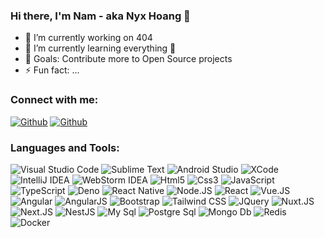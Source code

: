 [linkedin]: https://www.linkedin.com/in/namhhitvn/
[twitter]: https://twitter.com/namhhitvn
[github]: https://github.com/namhhitvn

### Hi there, I'm Nam - aka Nyx Hoang 👋

- 🔭 I’m currently working on 404
- 🌱 I’m currently learning everything 🤣
- 🥅 Goals: Contribute more to Open Source projects
- ⚡ Fun fact: ...

### Connect with me:

[<img alt="Github" src="https://img.shields.io/badge/Linkedin-%2312100E.svg?&style=for-the-badge&logo=linkedin&logoColor=white" />](https://www.linkedin.com/in/namhhitvn/)
[<img alt="Github" src="https://img.shields.io/badge/twitter-%231DA1F2.svg?&style=for-the-badge&logo=twitter&logoColor=white" />](https://twitter.com/namhhitvn)

### Languages and Tools:

<div>
    <img alt="Visual Studio Code" src="https://img.shields.io/badge/Visual_Studio_Code-0078D4?style=for-the-badge&logo=visual%20studio%20code&logoColor=white" />
    <img alt="Sublime Text" src="https://img.shields.io/badge/sublime_text-%23575757.svg?&style=for-the-badge&logo=sublime-text&logoColor=important" />
    <img alt="Android Studio" src="https://img.shields.io/badge/Android%20Studio-4285f4.svg?&style=for-the-badge&logo=Android%20Studio&logoColor=3ddc84" />
    <img alt="XCode" src="https://img.shields.io/badge/XCode-17a5ec.svg?&style=for-the-badge&logo=Xcode&logoColor=white" />
    <img alt="IntelliJ IDEA" src="https://img.shields.io/badge/IntelliJ-F76706.svg?&style=for-the-badge&logo=IntelliJ%20IDEA&logoColor=white" />
    <img alt="WebStorm IDEA" src="https://img.shields.io/badge/WebStorm-23AAE3.svg?&style=for-the-badge&logo=WebStorm&logoColor=white" />
    <img alt="Html5" src="https://img.shields.io/badge/HTML5-E34F26?style=for-the-badge&logo=html5&logoColor=white" />
    <img alt="Css3" src="https://img.shields.io/badge/CSS3-1572B6?style=for-the-badge&logo=css3&logoColor=white" />
    <img alt="JavaScript" src="https://img.shields.io/badge/JavaScript-323330?style=for-the-badge&logo=javascript&logoColor=F7DF1E" />
    <img alt="TypeScript" src="https://img.shields.io/badge/TypeScript-007ACC?style=for-the-badge&logo=typescript&logoColor=white" />
    <img alt="Deno" src="https://img.shields.io/badge/Deno-e5e7eb?style=for-the-badge&logo=deno&logoColor=black" />
    <img alt="React Native" src="https://img.shields.io/badge/React_Native-20232A?style=for-the-badge&logo=react&logoColor=61DAFB" />
    <img alt="Node.JS" src="https://img.shields.io/badge/Node.js-339933?style=for-the-badge&logo=nodedotjs&logoColor=white" />
    <img alt="React" src="https://img.shields.io/badge/React-20232A?style=for-the-badge&logo=react&logoColor=61DAFB" />
    <img alt="Vue.JS" src="https://img.shields.io/badge/Vue.js-35495E?style=for-the-badge&logo=vuedotjs&logoColor=4FC08D" />
    <img alt="Angular" src="https://img.shields.io/badge/Angular-DD0031?style=for-the-badge&logo=angular&logoColor=white" />
    <img alt="AngularJS" src="https://img.shields.io/badge/AngularJS-E23237?style=for-the-badge&logo=angularjs&logoColor=white" />
    <img alt="Bootstrap" src="https://img.shields.io/badge/Bootstrap-563D7C?style=for-the-badge&logo=bootstrap&logoColor=white" />
    <img alt="Tailwind CSS" src="https://img.shields.io/badge/Tailwind_CSS-38B2AC?style=for-the-badge&logo=tailwind-css&logoColor=white" />
    <img alt="JQuery" src="https://img.shields.io/badge/jQuery-0769AD?style=for-the-badge&logo=jquery&logoColor=white" />
    <img alt="Nuxt.JS" src="https://img.shields.io/badge/nuxt.js-00C58E?style=for-the-badge&logo=nuxtdotjs&logoColor=white" />
    <img alt="Next.JS" src="https://img.shields.io/badge/next.js-000000?style=for-the-badge&logo=nextdotjs&logoColor=white" />
    <img alt="NestJS" src="https://img.shields.io/badge/Nest-000000?style=for-the-badge&logo=nestjs&logoColor=e0234e" />
    <img alt="My Sql" src="https://img.shields.io/badge/MySQL-00000F?style=for-the-badge&logo=mysql&logoColor=white" />
    <img alt="Postgre Sql" src="https://img.shields.io/badge/PostgreSQL-316192?style=for-the-badge&logo=postgresql&logoColor=white" />
    <img alt="Mongo Db" src="https://img.shields.io/badge/MongoDB-4EA94B?style=for-the-badge&logo=mongodb&logoColor=white" />
    <img alt="Redis" src="https://img.shields.io/badge/Redis-a61808?style=for-the-badge&logo=redis&logoColor=white" />
    <img alt="Docker" src="https://img.shields.io/badge/Docker-007ACC?style=for-the-badge&logo=docker&logoColor=white" />
</div>
